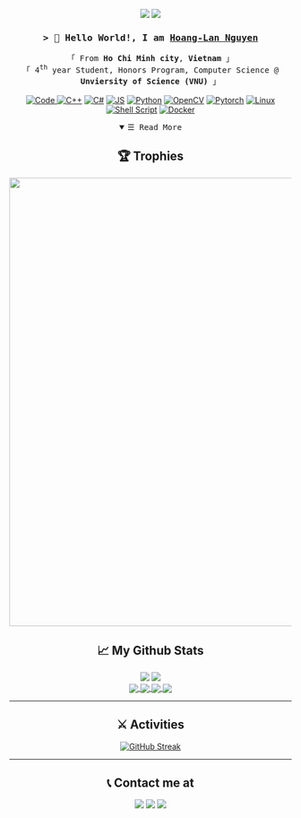 
<!--
**lannguyen0910/lannguyen0910** is a ✨ _special_ ✨ repository because its `README.md` (this file) appears on your GitHub profile.

Here are some ideas to get you started:

- 🔭 I’m currently working on ...
- 🌱 I’m currently learning ...
- 👯 I’m looking to collaborate on ...
- 🤔 I’m looking for help with ...
- 💬 Ask me about ...
- 📫 How to reach me: ...
- 😄 Pronouns: ...
- ⚡ Fun fact: ...
-->

<p align="center">
 <img src="https://badges.pufler.dev/visits/lannguyen0910/lannguyen0910"/> 
 <img src="https://badges.pufler.dev/repos/lannguyen0910"/>
</p>

<h3 align="center">
        <samp>&gt; 👋 Hello World!, I am
                <b><a target="_blank"  href="https://github.com/lannguyen0910">Hoang-Lan Nguyen</a></b>
        </samp>
</h3>

<p align="center">
<!-- Organisation  -->
        <samp>
		「 From <b>Ho Chi Minh city</b>, <b>Vietnam</b> 」
                <br>
		「 4<sup>th</sup> year Student, Honors Program, Computer Science @<b> Unviersity of Science (VNU)</b> 」
                <br>
                <br>
        </samp>
	<a href="https://github.comlannguyen0910?tab=repositories" target="_blank"><img alt="Code"
		src="https://img.shields.io/badge/-code-000000?style=for-the-badge&logo=Plex&logoColor=white">
	</a>
	<a href="https://github.comlannguyen0910?tab=repositories" target="_blank"><img alt="C++"
		src="https://img.shields.io/badge/c++-%2300599C.svg?style=for-the-badge&logo=c%2B%2B&logoColor=white"></a>
	<a href="https://github.comlannguyen0910?tab=repositories" target="_blank"><img alt="C#"src="https://img.shields.io/badge/c%23-%23239120.svg?style=for-the-badge&logo=c-sharp&logoColor=white"></a>
	<a href="https://github.comlannguyen0910?tab=repositories" target="_blank"><img alt="JS"
		src="https://img.shields.io/badge/javascript-%23323330.svg?style=for-the-badge&logo=javascript&logoColor=%23F7DF1E"></a>
	<a href="https://github.comlannguyen0910?tab=repositories" target="_blank"><img alt="Python"
		src="https://img.shields.io/badge/Python-14354C?style=for-the-badge&logo=python&logoColor=white"></a>
	<a href="https://github.comlannguyen0910?tab=repositories" target="_blank"><img alt="OpenCV"
		src="https://img.shields.io/badge/opencv-%23white.svg?style=for-the-badge&logo=opencv&logoColor=white"></a>
	<a href="https://github.comlannguyen0910?tab=repositories" target="_blank"><img alt="Pytorch"
		src="https://img.shields.io/badge/PyTorch-%23EE4C2C.svg?style=for-the-badge&logo=PyTorch&logoColor=white"></a>	
	<a href="https://github.comlannguyen0910?tab=repositories" target="_blank"><img alt="Linux"
		src="https://img.shields.io/badge/Linux-FCC624?style=for-the-badge&logo=linux&logoColor=black"></a>
	<a href="https://github.comlannguyen0910?tab=repositories" target="_blank"><img alt="Shell Script"
		src="https://img.shields.io/badge/shell_script-%23121011.svg?style=for-the-badge&logo=gnu-bash&logoColor=white"></a>
	<a href="https://github.comlannguyen0910?tab=repositories" target="_blank"><img alt="Docker"
		src="https://img.shields.io/badge/docker-%230db7ed.svg?style=for-the-badge&logo=docker&logoColor=white"></a>
	
</p>

<!-- Details Section-->
<details open align="center">
    <summary> <samp>&#9776; Read More</samp></summary>
    <p align="center">
	 <a><h2>🏆 Trophies</h2></a>
	<a>
	  <img width=800 src="https://github-profile-trophy.vercel.app/?username=lannguyen0910&count_private=true&column=8&theme=onedark&no-bg=true&no-frame=true"/>
	</a>

<a><h2>:chart_with_upwards_trend: My Github Stats</h2></a>
<div>
  <img src="https://github-readme-stats.vercel.app/api?username=lannguyen0910&count_private=true&show_icons=true&theme=radical&line_height=40" />
  <img src="https://github-readme-stats.vercel.app/api/top-langs/?username=lannguyen0910&theme=radical&count_private=true&hide=jupyter%20notebook" />
</div>

</a>

<a href="https://github.com/lannguyen0910/food-detection-yolov5">
  <img align="center" src="https://github-readme-stats.vercel.app/api/pin/?username=lannguyen0910&repo=food-detection-yolov5&show_owner&theme=radical" />
	
<a href="https://github.com/lannguyen0910/deep-efficient-person-reid">
  <img align="center" src="https://github-readme-stats.vercel.app/api/pin/?username=lannguyen0910&repo=deep-efficient-person-reid&show_owner&theme=radical" />
</a>
	
<a href="https://github.com/lannguyen0910/face-mask-yolov5">
  <img align="center" src="https://github-readme-stats.vercel.app/api/pin/?username=lannguyen0910&repo=face-mask-yolov5&show_owner&theme=radical" />
	
<a href="https://github.com/lannguyen0910/image-deep-hash">
  <img align="center" src="https://github-readme-stats.vercel.app/api/pin/?username=lannguyen0910&repo=image-deep-hash&show_owner&theme=radical" />
</a>

---

<a><h2>:crossed_swords: Activities</h2></a>
[![GitHub Streak](https://github-readme-streak-stats.herokuapp.com/?user=lannguyen0910&count_private=true&theme=radical)](https://git.io/streak-stats)

---

<a><h2>:telephone_receiver: Contact me at </h2></a>
<p align="center">  
<img href="mailto:18120051@student.hcmus.edu.vn" src="https://img.shields.io/badge/Gmail-D14836?style=for-the-badge&logo=gmail&logoColor=white&link=mailto:18120051@student.hcmus.edu.vn"/>
<img href="https://www.facebook.com/nguyen.hoang.lan.2000/" src="https://img.shields.io/badge/Facebook-%231877F2.svg?style=for-the-badge&logo=facebook&logoColor=white"/>
	<img href="https://www.linkedin.com/in/lanhoangnguyen/" src="https://img.shields.io/badge/LinkedIn-0077B5?style=for-the-badge&logo=linkedin&logoColor=white"/>
	
	
</p>

</details>
